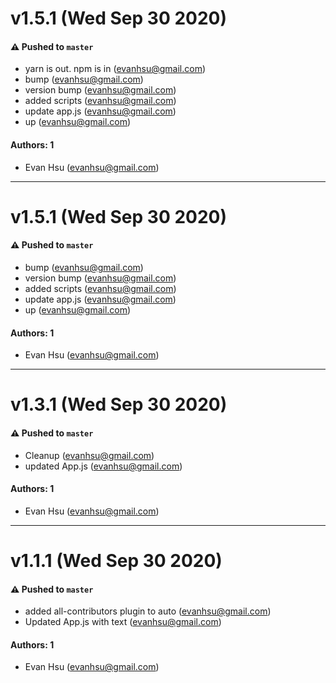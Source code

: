 # v1.5.1 (Wed Sep 30 2020)

#### ⚠️ Pushed to `master`

- yarn is out. npm is in (evanhsu@gmail.com)
- bump (evanhsu@gmail.com)
- version bump (evanhsu@gmail.com)
- added scripts (evanhsu@gmail.com)
- update app.js (evanhsu@gmail.com)
- up (evanhsu@gmail.com)

#### Authors: 1

- Evan Hsu (evanhsu@gmail.com)

---

# v1.5.1 (Wed Sep 30 2020)

#### ⚠️ Pushed to `master`

- bump (evanhsu@gmail.com)
- version bump (evanhsu@gmail.com)
- added scripts (evanhsu@gmail.com)
- update app.js (evanhsu@gmail.com)
- up (evanhsu@gmail.com)

#### Authors: 1

- Evan Hsu (evanhsu@gmail.com)

---

# v1.3.1 (Wed Sep 30 2020)

#### ⚠️ Pushed to `master`

- Cleanup (evanhsu@gmail.com)
- updated App.js (evanhsu@gmail.com)

#### Authors: 1

- Evan Hsu (evanhsu@gmail.com)

---

# v1.1.1 (Wed Sep 30 2020)

#### ⚠️ Pushed to `master`

- added all-contributors plugin to auto (evanhsu@gmail.com)
- Updated App.js with text (evanhsu@gmail.com)

#### Authors: 1

- Evan Hsu (evanhsu@gmail.com)
